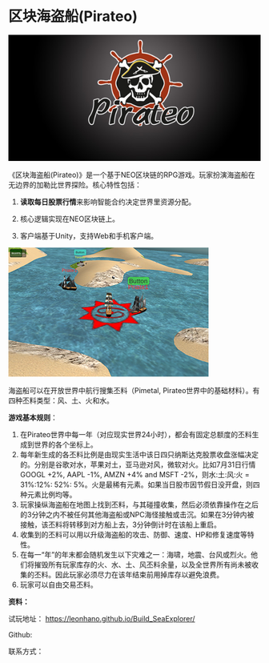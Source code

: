# 区块海盗船(Pirateo)



![logo](artwork/logo.jpg)

《区块海盗船(Pirateo)》是一个基于NEO区块链的RPG游戏。玩家扮演海盗船在无边界的加勒比世界探险。核心特性包括：

1. **读取每日股票行情**来影响智能合约决定世界里资源分配。

2. 核心逻辑实现在NEO区块链上。

3. 客户端基于Unity，支持Web和手机客户端。

   

![screenshot](artwork/screenshot.png)

海盗船可以在开放世界中航行搜集丕料（Pimetal, Pirateo世界中的基础材料）。有四种丕料类型：风、土、火和水。

**游戏基本规则**：

1. 在Pirateo世界中每一年（对应现实世界24小时），都会有固定总额度的丕料生成到世界的各个坐标上。
2. 每年新生成的各丕料比例是由现实生活中该日四只纳斯达克股票收盘涨幅决定的。分别是谷歌对水，苹果对土，亚马逊对风，微软对火。比如7月31日行情GOOGL +2%, AAPL -1%, AMZN +4% and MSFT -2%，则水:土:风:火 = 31%:12%: 52%: 5%。火是最稀有元素。如果当日股市因节假日没开盘，则四种元素比例均等。
3. 玩家操纵海盗船在地图上找到丕料，与其碰撞收集，然后必须依靠操作在之后的3分钟之内不被任何其他海盗船或NPC海怪接触或击沉。如果在3分钟内被接触，该丕料将转移到对方船上去，3分钟倒计时在该船上重启。
4. 收集到的丕料可以用以升级海盗船的攻击、防御、速度、HP和修复速度等特性。
5. 在每一“年”的年末都会随机发生以下灾难之一：海啸，地震、台风或烈火。他们将摧毁所有玩家库存的火、水、土、风丕料余量，以及全世界所有尚未被收集的丕料。因此玩家必须尽力在该年结束前用掉库存以避免浪费。
6. 玩家可以自由交易丕料。

**资料：**

试玩地址： https://leonhano.github.io/Build_SeaExplorer/

Github: 

联系方式：